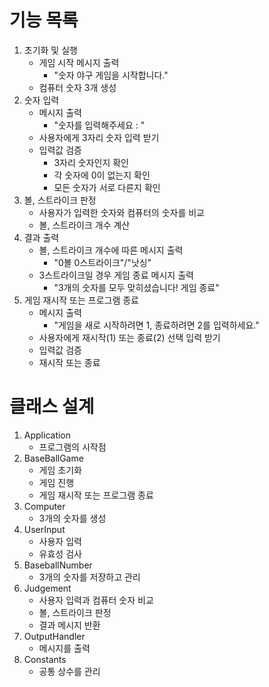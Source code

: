 # 기능 목록

1. 초기화 및 실행
    - 게임 시작 메시지 출력
        - "숫자 야구 게임을 시작합니다."
    - 컴퓨터 숫자 3개 생성
2. 숫자 입력
    - 메시지 출력
        - "숫자를 입력해주세요 : "
    - 사용자에게 3자리 숫자 입력 받기
    - 입력값 검증
        - 3자리 숫자인지 확인
        - 각 숫자에 0이 없는지 확인
        - 모든 숫자가 서로 다른지 확인
3. 볼, 스트라이크 판정
    - 사용자가 입력한 숫자와 컴퓨터의 숫자를 비교
    - 볼, 스트라이크 개수 계산
4. 결과 출력
    - 볼, 스트라이크 개수에 따른 메시지 출력
        - "0볼 0스트라이크"/"낫싱"
    - 3스트라이크일 경우 게임 종료 메시지 출력
        - "3개의 숫자를 모두 맞히셨습니다! 게임 종료"
5. 게임 재시작 또는 프로그램 종료
    - 메시지 출력
        - "게임을 새로 시작하려면 1, 종료하려면 2를 입력하세요."
    - 사용자에게 재시작(1) 또는 종료(2) 선택 입력 받기
    - 입력값 검증
    - 재시작 또는 종료

# 클래스 설계

1. Application
    - 프로그램의 시작점
2. BaseBallGame
    - 게임 초기화
    - 게임 진행
    - 게임 재시작 또는 프로그램 종료
3. Computer
    - 3개의 숫자를 생성
4. UserInput
    - 사용자 입력
    - 유효성 검사
5. BaseballNumber
    - 3개의 숫자를 저장하고 관리
6. Judgement
    - 사용자 입력과 컴퓨터 숫자 비교
    - 볼, 스트라이크 판정
    - 결과 메시지 반환
7. OutputHandler
    - 메시지를 출력
8. Constants
    - 공통 상수를 관리
